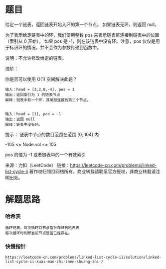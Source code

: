 # 题目
给定一个链表，返回链表开始入环的第一个节点。 如果链表无环，则返回 null。

为了表示给定链表中的环，我们使用整数 pos 来表示链表尾连接到链表中的位置（索引从 0 开始）。 如果 pos 是 -1，则在该链表中没有环。注意，pos 仅仅是用于标识环的情况，并不会作为参数传递到函数中。

说明：不允许修改给定的链表。

进阶：

你是否可以使用 O(1) 空间解决此题？

    输入：head = [3,2,0,-4], pos = 1
    输出：返回索引为 1 的链表节点
    解释：链表中有一个环，其尾部连接到第二个节点。


    输入：head = [1], pos = -1
    输出：返回 null
    解释：链表中没有环。

提示：
链表中节点的数目范围在范围 [0, 104] 内

-105 <= Node.val <= 105

pos 的值为 -1 或者链表中的一个有效索引


来源：力扣（LeetCode）
链接：https://leetcode-cn.com/problems/linked-list-cycle-ii
著作权归领扣网络所有。商业转载请联系官方授权，非商业转载请注明出处。

# 解题思路
### 哈希表
    循环链表，每次循环将节点指针存储到哈希表
    每次循环时判断当前节点是否已经存在。

### 快慢指针
    https://leetcode-cn.com/problems/linked-list-cycle-ii/solution/linked-list-cycle-ii-kuai-man-zhi-zhen-shuang-zhi-/